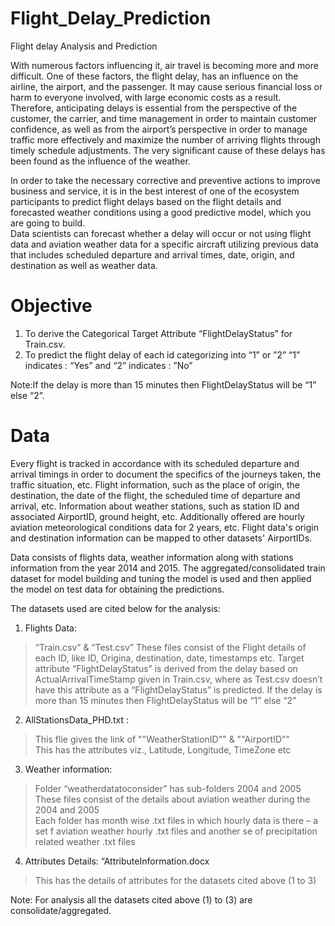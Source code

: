 # Flight_Delay_Prediction
Flight delay Analysis and Prediction

With numerous factors influencing it, air travel is becoming more and more difficult. One of these factors, the flight delay, has an influence on the airline, the airport, and the passenger. It may cause serious financial loss or harm to everyone involved, with large economic costs as a result. Therefore, anticipating delays is essential from the perspective of the customer, the carrier, and time management in order to maintain customer confidence, as well as from the airport’s perspective in order to manage traffic more effectively and maximize the number of arriving flights through timely schedule adjustments. The very significant cause of these delays has been found as the influence of the weather. 

In order to take the necessary corrective and preventive actions to improve business and service, it is in the best interest of one of the ecosystem participants to predict flight delays based on the flight details and forecasted weather conditions using a good predictive model, which you are going to build.  
Data scientists can forecast whether a delay will occur or not using flight data and aviation weather data for a specific aircraft utilizing previous data that includes scheduled departure and arrival times, date, origin, and destination as well as weather data.

# Objective
1. To derive the Categorical Target Attribute “FlightDelayStatus” for Train.csv.
2. To predict the flight delay  of each id categorizing into “1”  or  ”2”
   “1” indicates :  “Yes”  and 
   “2” indicates  : ”No”
   
Note:If the delay is more than  15 minutes then FlightDelayStatus will be “1” else “2”.

# Data
Every flight is tracked in accordance with its scheduled departure and arrival timings in order to document the specifics of the journeys taken, the traffic situation, etc. Flight information, such as the place of origin, the destination, the date of the flight, the scheduled time of departure and arrival, etc.  Information about weather stations, such as station ID and associated AirportID, ground height, etc. Additionally offered are hourly aviation meteorological conditions data for 2 years, etc. Flight data's origin and destination information can be mapped to other datasets' AirportIDs.

Data consists of flights data, weather information along with stations information from the year 2014 and 2015. The aggregated/consolidated train dataset for model building and tuning the model is used and then applied the model on test data for obtaining the predictions.

The datasets used are cited below for the analysis:
1. Flights Data:
  > “Train.csv” & 	“Test.csv”
  > These files consist of the Flight details  of each ID, like ID, Origina, destination, date, timestamps etc.
  >	Target attribute “FlightDelayStatus”  is derived from the delay based on ActualArrivalTimeStamp given in Train.csv, where as Test.csv doesn’t have this 
    attribute as a “FlightDelayStatus”  is predicted.
  > If the delay is more than  15 minutes then FlightDelayStatus will be “1” else “2”

2.  AllStationsData_PHD.txt :
  > This flie gives the link of ""WeatherStationID""  & ""AirportID""  
  > This has the attributes viz.,  Latitude, Longitude, TimeZone etc

3.  Weather information:
  >	Folder “weatherdatatoconsider” has sub-folders 2004 and 2005    
  >	These files consist of the details about aviation weather during the 2004 and 2005  
  > Each folder has month  wise .txt files in which hourly data is there –  a set f aviation weather hourly .txt files  and another se of  precipitation related 
    weather .txt files

4. Attributes Details: “AttributeInformation.docx
  > This has the details of attributes for the 	datasets 	cited above (1 to  3)

Note: For analysis all the datasets cited above (1) to (3) are consolidate/aggregated.



